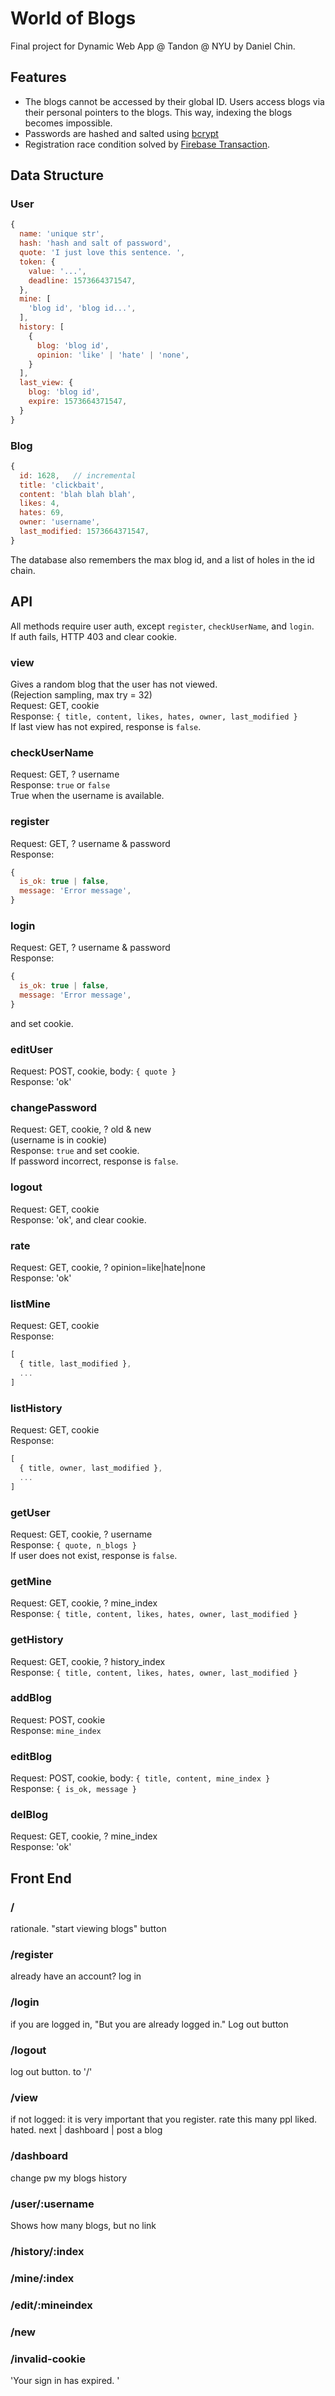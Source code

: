 # World of Blogs
Final project for Dynamic Web App @ Tandon @ NYU by Daniel Chin.  

## Features
* The blogs cannot be accessed by their global ID. Users access blogs via their personal pointers to the blogs. This way, indexing the blogs becomes impossible.  
* Passwords are hashed and salted using [bcrypt](https://www.npmjs.com/package/bcrypt)  
* Registration race condition solved by [Firebase Transaction](https://firebase.google.com/docs/firestore/manage-data/transactions).  

## Data Structure
### User
```js
{
  name: 'unique str', 
  hash: 'hash and salt of password', 
  quote: 'I just love this sentence. ', 
  token: {
    value: '...', 
    deadline: 1573664371547, 
  }, 
  mine: [
    'blog id', 'blog id...', 
  ],
  history: [
    {
      blog: 'blog id', 
      opinion: 'like' | 'hate' | 'none', 
    }
  ],
  last_view: {
    blog: 'blog id', 
    expire: 1573664371547, 
  }
}
```

### Blog
```js
{
  id: 1628,   // incremental
  title: 'clickbait', 
  content: 'blah blah blah', 
  likes: 4, 
  hates: 69, 
  owner: 'username', 
  last_modified: 1573664371547, 
}
```

The database also remembers the max blog id, and a list of holes in the id chain.  

## API
All methods require user auth, except `register`, `checkUserName`, and `login`.  
If auth fails, HTTP 403 and clear cookie.  

### view
Gives a random blog that the user has not viewed.  
(Rejection sampling, max try = 32)  
Request: GET, cookie  
Response: `{ title, content, likes, hates, owner, last_modified }`  
If last view has not expired, response is `false`.  

### checkUserName
Request: GET, ? username  
Response: `true` or `false`  
True when the username is available.  

### register
Request: GET, ? username & password  
Response: 
```js
{
  is_ok: true | false, 
  message: 'Error message', 
}
```

### login
Request: GET, ? username & password  
Response: 
```js
{
  is_ok: true | false, 
  message: 'Error message', 
}
``` 
and set cookie.  

### editUser
Request: POST, cookie, body: `{ quote }`  
Response: 'ok'  

### changePassword
Request: GET, cookie, ? old & new  
(username is in cookie)  
Response: `true` and set cookie.  
If password incorrect, response is `false`.  

### logout
Request: GET, cookie  
Response: 'ok', and clear cookie.  

### rate
Request: GET, cookie, ? opinion=like|hate|none  
Response: 'ok'  

### listMine
Request: GET, cookie  
Response: 
```js
[
  { title, last_modified }, 
  ...
]
```

### listHistory
Request: GET, cookie  
Response: 
```js
[
  { title, owner, last_modified }, 
  ...
]
```

### getUser
Request: GET, cookie, ? username  
Response: `{ quote, n_blogs }`  
If user does not exist, response is `false`.  

### getMine
Request: GET, cookie, ? mine_index  
Response: `{ title, content, likes, hates, owner, last_modified }`  

### getHistory
Request: GET, cookie, ? history_index  
Response: `{ title, content, likes, hates, owner, last_modified }`  

### addBlog
Request: POST, cookie  
Response: `mine_index`  

### editBlog
Request: POST, cookie, body: `{ title, content, mine_index }`  
Response: `{ is_ok, message }`  

### delBlog
Request: GET, cookie, ? mine_index  
Response: 'ok'  

## Front End
### /
  rationale. "start viewing blogs" button
### /register
  already have an account? log in
### /login
  if you are logged in, "But you are already logged in." Log out button
###  /logout
  log out button. to '/'
### /view
  if not logged: it is very important that you register.
  rate
  this many ppl liked. hated.
  next | dashboard | post a blog
### /dashboard
  change pw
  my blogs
  history
### /user/:username
  Shows how many blogs, but no link
### /history/:index
### /mine/:index
###  /edit/:mineindex
### /new
### /invalid-cookie
  'Your sign in has expired. '
